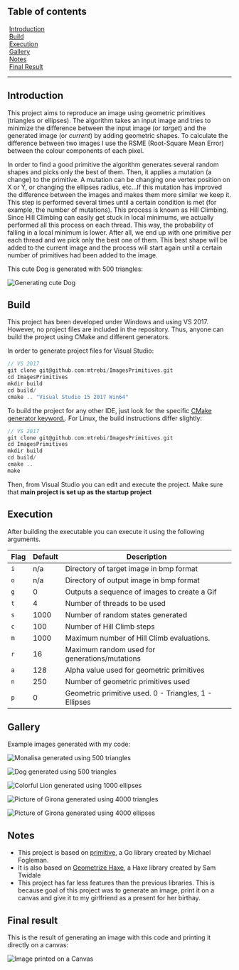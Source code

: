 ## Table of contents

&nbsp;[Introduction](https://github.com/mtrebi/ImagesPrimitives#introduction)  <br/> 
&nbsp;[Build](https://github.com/mtrebi/ImagesPrimitives#build)  <br/>
&nbsp;[Execution](https://github.com/mtrebi/ImagesPrimitives#execution)  <br/>
&nbsp;[Gallery](https://github.com/mtrebi/ImagesPrimitives#gallery)  <br/>
&nbsp;[Notes](https://github.com/mtrebi/ImagesPrimitives#notes)  <br/>
&nbsp;[Final Result](https://github.com/mtrebi/ImagesPrimitives#final-result)  <br/>

----------

## Introduction

This project aims to reproduce an image using geometric primitives (triangles or ellipses). The algorithm takes an input image and tries to minimize the difference between the input image (or *target*) and the generated image (or *current*) by adding geometric shapes. To calculate the difference between two images I use the RSME (Root-Square Mean Error) between the colour components of each pixel.

In order to find a good primitive the algorithm generates several random shapes and picks only the best of them. Then, it applies a mutation (a change) to the primitive. A mutation can be changing one vertex position on X or Y, or changing the ellipses radius, etc...If this mutation has improved the difference between the images and makes them more similar we keep it. This step is performed several times until a certain condition is met (for example, the number of mutations). This process is known as Hill Climbing. Since Hill Climbing can easily get stuck in local minimums, we actually performed all this process on each thread. This way, the probability of falling in a local minimum is lower. After all, we end up with one primitive per each thread and we pick only the best one of them. This best shape will be added to the current image and the process will start again until a certain number of primitives had been added to the image.

This cute Dog is generated with 500 triangles:

![Generating cute Dog](https://raw.githubusercontent.com/mtrebi/ImagesPrimitives/master/docs/images/sona_500t.gif)

## Build

This project has been developed under Windows and using VS 2017. However, no project files are included in the repository. Thus, anyone can build the project using CMake and different generators. 

In order to generate project files for Visual Studio:

```c
// VS 2017
git clone git@github.com:mtrebi/ImagesPrimitives.git
cd ImagesPrimitives
mkdir build
cd build/
cmake .. "Visual Studio 15 2017 Win64"
```

To build the project for any other IDE, just look for the specific [CMake generator keyword.](https://cmake.org/cmake/help/v3.0/manual/cmake-generators.7.html). For Linux, the build instructions differ slightly:

```c
// VS 2017
git clone git@github.com:mtrebi/ImagesPrimitives.git
cd ImagesPrimitives
mkdir build
cd build/
cmake ..
make
```

Then, from Visual Studio you can edit and execute the project. Make sure that __main project is set up as the startup project__

## Execution

After building the executable you can execute it using the following arguments.

| Flag | Default | Description |
| --- | --- | --- |
| `i` | n/a | Directory of target image in bmp format |
| `o` | n/a | Directory of output image in bmp format |
| `g` | 0 | Outputs a sequence of images to create a Gif |
| `t` | 4 | Number of threads to be used |
| `s` | 1000 | Number of random states generated |
| `c` | 100 | Number of Hill Climb steps |
| `m` | 1000 | Maximum number of Hill Climb evaluations. |
| `r` | 16 | Maximum random used for generations/mutations |
| `a` | 128 | Alpha value used for geometric primitives |
| `n` | 250 | Number of geometric primitives used |
| `p` | 0 | Geometric primitive used. 0 - Triangles, 1 - Ellipses |

## Gallery

Example images generated with my code:

![Monalisa generated using 500 triangles](https://raw.githubusercontent.com/mtrebi/ImagesPrimitives/master/docs/images/monalisa_500t.bmp)

![Dog generated using 500 triangles](https://raw.githubusercontent.com/mtrebi/ImagesPrimitives/master/docs/images/sona_500t.bmp)

![Colorful Lion generated using 1000 ellipses](https://raw.githubusercontent.com/mtrebi/ImagesPrimitives/master/docs/images/lion_small_1000e.bmp)

![Picture of Girona generated using 4000 triangles](https://raw.githubusercontent.com/mtrebi/ImagesPrimitives/master/docs/images/girona2_4000t.bmp)

![Picture of Girona generated using 4000 ellipses](https://raw.githubusercontent.com/mtrebi/ImagesPrimitives/master/docs/images/girona_4000e.bmp)

## Notes
- This project is based on [primitive](https://github.com/fogleman/primitive), a Go library created by Michael Fogleman.
- It is also based on [Geometrize Haxe](https://github.com/Tw1ddle/geometrize-haxe), a Haxe library created by Sam Twidale
- This project has far less features than the previous libraries. This is because goal of this project was to generate an image, print it on a canvas and give it to my girlfriend as a present for her birthay.

## Final result

This is the result of generating an image with this code and printing it directly on a canvas:

![Image printed on a Canvas](https://raw.githubusercontent.com/mtrebi/ImagesPrimitives/master/docs/images/canvas_gift.jpg)